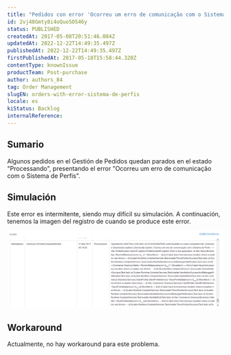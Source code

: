 ```yaml
---
title: "Pedidos con error 'Ocorreu um erro de comunicação com o Sistema de Perfis'"
id: 2vj48Gmty8i4oQuoSOS46y
status: PUBLISHED
createdAt: 2017-05-08T20:51:46.084Z
updatedAt: 2022-12-22T14:49:35.497Z
publishedAt: 2022-12-22T14:49:35.497Z
firstPublishedAt: 2017-05-18T15:58:44.320Z
contentType: knownIssue
productTeam: Post-purchase
author: authors_84
tag: Order Management
slugEN: orders-with-error-sistema-de-perfis
locale: es
kiStatus: Backlog
internalReference: 
---
```


## Sumario

Algunos pedidos en el Gestión de Pedidos quedan parados en el estado "Processando", presentando el error "Ocorreu um erro de comunicação com o Sistema de Perfis".

## Simulación

Este error es intermitente, siendo muy difícil su simulación. A continuación, tenemos la imagen del registro de cuando se produce este error.

![erro-sistema-de-perfis](https://raw.githubusercontent.com/vtexdocs/known-issues/refs/heads/main/docs/es/known-issues/Post-purchase/pedidos-com-error-sistema-de-perfis_1.png)

## Workaround

Actualmente, no hay workaround para este problema.

